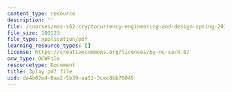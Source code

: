 ```yaml
---
content_type: resource
description: ''
file: /courses/mas-s62-cryptocurrency-engineering-and-design-spring-2018/da4b02e40aa25b39aa533cec8bb79045_gF4Mkkhyz1Q.pdf
file_size: 100123
file_type: application/pdf
learning_resource_types: []
license: https://creativecommons.org/licenses/by-nc-sa/4.0/
ocw_type: OCWFile
resourcetype: Document
title: 3play pdf file
uid: da4b02e4-0aa2-5b39-aa53-3cec8bb79045
---
```

